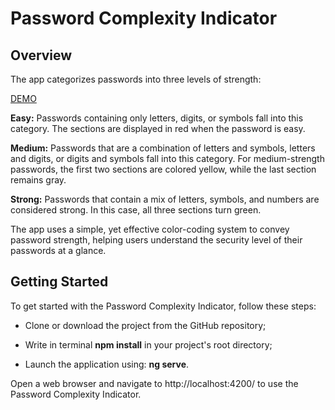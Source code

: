 # Password Complexity Indicator
## Overview
The app categorizes passwords into three levels of strength:

[DEMO](https://igoroksentyuk.github.io/usense-password-checker/)

__Easy:__ Passwords containing only letters, digits, or symbols fall into this category. The sections are displayed in red when the password is easy.

__Medium:__ Passwords that are a combination of letters and symbols, letters and digits, or digits and symbols fall into this category. For medium-strength passwords, the first two sections are colored yellow, while the last section remains gray.

__Strong:__ Passwords that contain a mix of letters, symbols, and numbers are considered strong. In this case, all three sections turn green.

The app uses a simple, yet effective color-coding system to convey password strength, helping users understand the security level of their passwords at a glance.

## Getting Started
To get started with the Password Complexity Indicator, follow these steps:

* Clone or download the project from the GitHub repository;

* Write in terminal __npm install__ in your project's root directory;

* Launch the application using: __ng serve__.

Open a web browser and navigate to http://localhost:4200/ to use the Password Complexity Indicator.
